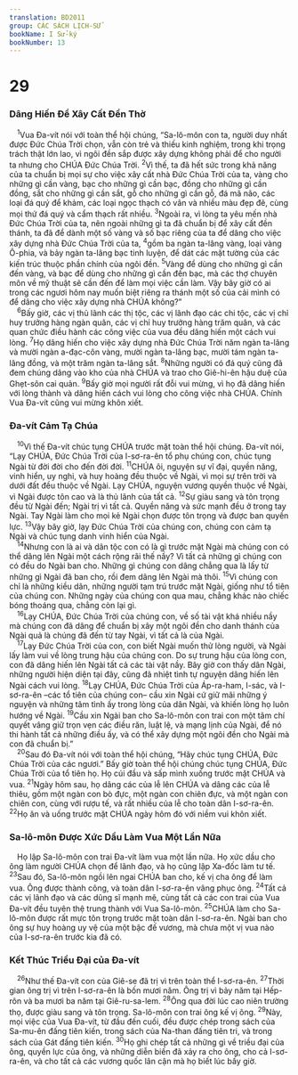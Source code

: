 ```yaml
---
translation: BD2011
group: CÁC SÁCH LỊCH-SỬ
bookName: I Sử-ký 
bookNumber: 13
---
```


<div class="title"><h1>29</h1><h3>Dâng Hiến Ðể Xây Cất Ðền Thờ</h3></div>
<span class="verse 1su_29_1"> <sup>1</sup>Vua Ða-vít nói với toàn thể hội chúng, “Sa-lô-môn con ta, người duy nhất được Ðức Chúa Trời chọn, vẫn còn trẻ và thiếu kinh nghiệm, trong khi trọng trách thật lớn lao, vì ngôi đền sắp được xây dựng không phải để cho người ta nhưng cho CHÚA Ðức Chúa Trời. </span>
<span class="verse 1su_29_2"><sup>2</sup>Vì thế, ta đã hết sức trong khả năng của ta chuẩn bị mọi sự cho việc xây cất nhà Ðức Chúa Trời của ta, vàng cho những gì cần vàng, bạc cho những gì cần bạc, đồng cho những gì cần đồng, sắt cho những gì cần sắt, gỗ cho những gì cần gỗ, đá mã não, các loại đá quý để khảm, các loại ngọc thạch có vân và nhiều màu đẹp đẽ, cùng mọi thứ đá quý và cẩm thạch rất nhiều. </span>
<span class="verse 1su_29_3"><sup>3</sup>Ngoài ra, vì lòng ta yêu mến nhà Ðức Chúa Trời của ta, nên ngoài những gì ta đã chuẩn bị để xây cất đền thánh, ta đã để dành một số vàng và số bạc riêng của ta để dâng cho việc xây dựng nhà Ðức Chúa Trời của ta, </span>
<span class="verse 1su_29_4"><sup>4</sup>gồm ba ngàn ta-lâng vàng, loại vàng Ô-phia, và bảy ngàn ta-lâng bạc tinh luyện, để dát các mặt tường của các kiến trúc thuộc phần chính của ngôi đền. </span>
<span class="verse 1su_29_5"><sup>5</sup>Vàng để dùng cho những gì cần đến vàng, và bạc để dùng cho những gì cần đến bạc, mà các thợ chuyên môn về mỹ thuật sẽ cần đến để làm mọi việc cần làm. Vậy bây giờ có ai trong các ngươi hôm nay muốn biệt riêng ra thánh một số của cải mình có để dâng cho việc xây dựng nhà CHÚA không?”<br/></span>
<span class="verse 1su_29_6"> <sup>6</sup>Bấy giờ, các vị thủ lãnh các thị tộc, các vị lãnh đạo các chi tộc, các vị chỉ huy trưởng hàng ngàn quân, các vị chỉ huy trưởng hàng trăm quân, và các quan chức điều hành các công việc của vua đều dâng hiến một cách vui lòng. </span>
<span class="verse 1su_29_7"><sup>7</sup>Họ dâng hiến cho việc xây dựng nhà Ðức Chúa Trời năm ngàn ta-lâng và mười ngàn a-đạc-côn vàng, mười ngàn ta-lâng bạc, mười tám ngàn ta-lâng đồng, và một trăm ngàn ta-lâng sắt. </span>
<span class="verse 1su_29_8"><sup>8</sup>Những người có đá quý cũng đã đem chúng dâng vào kho của nhà CHÚA và trao cho Giê-hi-ên hậu duệ của Ghẹt-sôn cai quản. </span>
<span class="verse 1su_29_9"><sup>9</sup>Bấy giờ mọi người rất đỗi vui mừng, vì họ đã dâng hiến với lòng thành và dâng hiến cách vui lòng cho công việc nhà CHÚA. Chính Vua Ða-vít cũng vui mừng khôn xiết.<br/></span>
<div class="title"><h3>Ða-vít Cảm Tạ Chúa</h3></div>
<span class="verse 1su_29_10"> <sup>10</sup>Vì thế Ða-vít chúc tụng CHÚA trước mặt toàn thể hội chúng. Ða-vít nói, “Lạy CHÚA, Ðức Chúa Trời của I-sơ-ra-ên tổ phụ chúng con, chúc tụng Ngài từ đời đời cho đến đời đời. </span>
<span class="verse 1su_29_11"><sup>11</sup>CHÚA ôi, nguyện sự vĩ đại, quyền năng, vinh hiển, uy nghi, và huy hoàng đều thuộc về Ngài, vì mọi sự trên trời và dưới đất đều thuộc về Ngài. Lạy CHÚA, nguyện vương quyền thuộc về Ngài, vì Ngài được tôn cao và là thủ lãnh của tất cả. </span>
<span class="verse 1su_29_12"><sup>12</sup>Sự giàu sang và tôn trọng đều từ Ngài đến; Ngài trị vì tất cả. Quyền năng và sức mạnh đều ở trong tay Ngài. Tay Ngài làm cho mọi kẻ Ngài chọn được tôn trọng và được ban quyền lực. </span>
<span class="verse 1su_29_13"><sup>13</sup>Vậy bây giờ, lạy Ðức Chúa Trời của chúng con, chúng con cảm tạ Ngài và chúc tụng danh vinh hiển của Ngài.<br/></span>
<span class="verse 1su_29_14"> <sup>14</sup>Nhưng con là ai và dân tộc con có là gì trước mặt Ngài mà chúng con có thể dâng lên Ngài một cách rộng rãi thế nầy? Vì tất cả những gì chúng con có đều do Ngài ban cho. Những gì chúng con dâng chẳng qua là lấy từ những gì Ngài đã ban cho, rồi đem dâng lên Ngài mà thôi. </span>
<span class="verse 1su_29_15"><sup>15</sup>Vì chúng con chỉ là những kiều dân, những người tạm trú trước mặt Ngài, giống như tổ tiên của chúng con. Những ngày của chúng con qua mau, chẳng khác nào chiếc bóng thoáng qua, chẳng còn lại gì.<br/></span>
<span class="verse 1su_29_16"> <sup>16</sup>Lạy CHÚA, Ðức Chúa Trời của chúng con, về số tài vật khá nhiều nầy mà chúng con đã dâng để chuẩn bị xây một ngôi đền cho danh thánh của Ngài quả là chúng đã đến từ tay Ngài, vì tất cả là của Ngài.<br/></span>
<span class="verse 1su_29_17"> <sup>17</sup>Lạy Ðức Chúa Trời của con, con biết Ngài muốn thử lòng người, và Ngài lấy làm vui về lòng trung hậu của chúng con. Do sự trung hậu của lòng con, con đã dâng hiến lên Ngài tất cả các tài vật nầy. Bây giờ con thấy dân Ngài, những người hiện diện tại đây, cũng đã nhiệt tình tự nguyện dâng hiến lên Ngài cách vui lòng. </span>
<span class="verse 1su_29_18"><sup>18</sup>Lạy CHÚA, Ðức Chúa Trời của Áp-ra-ham, I-sác, và I-sơ-ra-ên –các tổ tiên của chúng con– cầu xin Ngài cứ giữ mãi những ý nguyện và những tâm tình ấy trong lòng của dân Ngài, và khiến lòng họ luôn hướng về Ngài. </span>
<span class="verse 1su_29_19"><sup>19</sup>Cầu xin Ngài ban cho Sa-lô-môn con trai con một tâm chí quyết vâng giữ trọn vẹn các điều răn, luật lệ, và mạng lịnh của Ngài, để nó thi hành tất cả những điều ấy, và có thể xây dựng một ngôi đền cho Ngài mà con đã chuẩn bị.”<br/></span>
<span class="verse 1su_29_20"> <sup>20</sup>Sau đó Ða-vít nói với toàn thể hội chúng, “Hãy chúc tụng CHÚA, Ðức Chúa Trời của các ngươi.” Bấy giờ toàn thể hội chúng chúc tụng CHÚA, Ðức Chúa Trời của tổ tiên họ. Họ cúi đầu và sấp mình xuống trước mặt CHÚA và vua. </span>
<span class="verse 1su_29_21"><sup>21</sup>Ngày hôm sau, họ dâng các của lễ lên CHÚA và dâng các của lễ thiêu, gồm một ngàn con bò đực, một ngàn con chiên đực, và một ngàn con chiên con, cùng với rượu tế, và rất nhiều của lễ cho toàn dân I-sơ-ra-ên. </span>
<span class="verse 1su_29_22"><sup>22</sup>Họ ăn và uống trước mặt CHÚA ngày hôm đó với niềm vui khôn xiết.<br/></span>
<div class="title"><h3>Sa-lô-môn Ðược Xức Dầu Làm Vua Một Lần Nữa</h3></div>
<span class="verse 1su_29_22"> Họ lập Sa-lô-môn con trai Ða-vít làm vua một lần nữa. Họ xức dầu cho ông làm người CHÚA chọn để lãnh đạo, và họ cũng lập Xa-đốc làm tư tế. </span>
<span class="verse 1su_29_23"><sup>23</sup>Sau đó, Sa-lô-môn ngồi lên ngai CHÚA ban cho, kế vị cha ông để làm vua. Ông được thành công, và toàn dân I-sơ-ra-ên vâng phục ông. </span>
<span class="verse 1su_29_24"><sup>24</sup>Tất cả các vị lãnh đạo và các dũng sĩ mạnh mẽ, cùng tất cả các con trai của Vua Ða-vít đều tuyên thệ trung thành với Vua Sa-lô-môn. </span>
<span class="verse 1su_29_25"><sup>25</sup>CHÚA làm cho Sa-lô-môn được rất mực tôn trọng trước mặt toàn dân I-sơ-ra-ên. Ngài ban cho ông sự huy hoàng uy vệ của một bậc đế vương, mà chưa một vị vua nào của I-sơ-ra-ên trước kia đã có.<br/></span>
<div class="title"><h3>Kết Thúc Triều Ðại của Ða-vít</h3></div>
<span class="verse 1su_29_26"> <sup>26</sup>Như thế Ða-vít con của Giê-se đã trị vì trên toàn thể I-sơ-ra-ên. </span>
<span class="verse 1su_29_27"><sup>27</sup>Thời gian ông trị vì trên I-sơ-ra-ên là bốn mươi năm. Ông trị vì bảy năm tại Hếp-rôn và ba mươi ba năm tại Giê-ru-sa-lem. </span>
<span class="verse 1su_29_28"><sup>28</sup>Ông qua đời lúc cao niên trường thọ, được giàu sang và tôn trọng. Sa-lô-môn con trai ông kế vị ông. </span>
<span class="verse 1su_29_29"><sup>29</sup>Này, mọi việc của Vua Ða-vít, từ đầu đến cuối, đều được chép trong sách của Sa-mu-ên đấng tiên kiến, trong sách của Na-than đấng tiên tri, và trong sách của Gát đấng tiên kiến. </span>
<span class="verse 1su_29_30"><sup>30</sup>Họ ghi chép tất cả những gì về triều đại của ông, quyền lực của ông, và những diễn biến đã xảy ra cho ông, cho cả I-sơ-ra-ên, và cho tất cả các vương quốc lân cận mà họ biết lúc bấy giờ.<br/></span>

